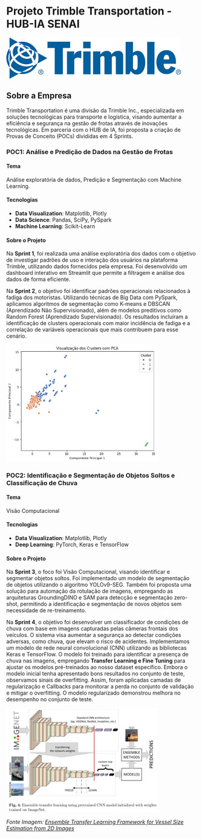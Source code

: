# Projeto Trimble Transportation - HUB-IA SENAI

![](../images/Trimble-logo.png)

## Sobre a Empresa

Trimble Transportation é uma divisão da Trimble Inc., especializada em soluções tecnológicas para transporte e logística, visando aumentar a eficiência e segurança na gestão de frotas através de inovações tecnológicas. Em parceria com o HUB de IA, foi proposta a criação de Provas de Conceito (POCs) divididas em 4 Sprints.

### POC1: Análise e Predição de Dados na Gestão de Frotas

#### Tema
Análise exploratória de dados, Predição e Segmentação com Machine Learning.

#### Tecnologias
- **Data Visualization**: Matplotlib, Plotly
- **Data Science**: Pandas, SciPy, PySpark
- **Machine Learning**: Scikit-Learn

#### Sobre o Projeto
Na **Sprint 1**, foi realizada uma análise exploratória dos dados com o objetivo de investigar padrões de uso e interação dos usuários na plataforma Trimble, utilizando dados fornecidos pela empresa. Foi desenvolvido um dashboard interativo em Streamlit que permite a filtragem e análise dos dados de forma eficiente.

Na **Sprint 2**, o objetivo foi identificar padrões operacionais relacionados à fadiga dos motoristas. Utilizando técnicas de Big Data com PySpark, aplicamos algoritmos de segmentação como K-means e DBSCAN (Aprendizado Não Supervisionado), além de modelos preditivos como Random Forest (Aprendizado Supervisionado). Os resultados incluíram a identificação de clusters operacionais com maior incidência de fadiga e a correlação de variáveis operacionais que mais contribuem para esse cenário.

<img src="../images/PCA.png" alt="PCA" width="400"/>

### POC2: Identificação e Segmentação de Objetos Soltos e Classificação de Chuva

#### Tema
Visão Computacional

#### Tecnologias
- **Data Visualization**: Matplotlib, Plotly
- **Deep Learning**: PyTorch, Keras e TensorFlow

#### Sobre o Projeto
Na **Sprint 3**, o foco foi Visão Computacional, visando identificar e segmentar objetos soltos. Foi implementado um modelo de segmentação de objetos utilizando o algoritmo YOLOv9-SEG. Também foi proposta uma solução para automação da rotulação de imagens, empregando as arquiteturas GroundingDINO e SAM para detecção e segmentação zero-shot, permitindo a identificação e segmentação de novos objetos sem necessidade de re-treinamento.

Na **Sprint 4**, o objetivo foi desenvolver um classificador de condições de chuva com base em imagens capturadas pelas câmeras frontais dos veículos. O sistema visa aumentar a segurança ao detectar condições adversas, como chuva, que elevam o risco de acidentes. Implementamos um modelo de rede neural convolucional (CNN) utilizando as bibliotecas Keras e TensorFlow. O modelo foi treinado para identificar a presença de chuva nas imagens, empregando **Transfer Learning e Fine Tuning** para ajustar os modelos pré-treinados ao nosso dataset específico. Embora o modelo inicial tenha apresentado bons resultados no conjunto de teste, observamos sinais de overfitting. Assim, foram aplicadas camadas de regularização e Callbacks para monitorar a perda no conjunto de validação e mitigar o overfitting. O modelo regularizado demonstrou melhora no desempenho no conjunto de teste.

<img src="../images/EnsembleTransferLearning.png" alt="EnsembleTransferLearning" width="400"/>

*Fonte Imagem: [Ensemble Transfer Learning Framework for Vessel Size Estimation from 2D Images](https://www.researchgate.net/publication/333619654_Ensemble_Transfer_Learning_Framework_for_Vessel_Size_Estimation_from_2D_Images)*

